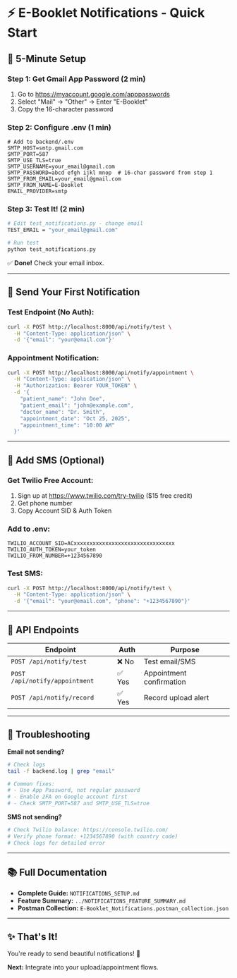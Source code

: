 # ⚡ E-Booklet Notifications - Quick Start

## 🚀 5-Minute Setup

### Step 1: Get Gmail App Password (2 min)
1. Go to https://myaccount.google.com/apppasswords
2. Select "Mail" → "Other" → Enter "E-Booklet"
3. Copy the 16-character password

### Step 2: Configure .env (1 min)
```env
# Add to backend/.env
SMTP_HOST=smtp.gmail.com
SMTP_PORT=587
SMTP_USE_TLS=true
SMTP_USERNAME=your_email@gmail.com
SMTP_PASSWORD=abcd efgh ijkl mnop  # 16-char password from step 1
SMTP_FROM_EMAIL=your_email@gmail.com
SMTP_FROM_NAME=E-Booklet
EMAIL_PROVIDER=smtp
```

### Step 3: Test It! (2 min)
```bash
# Edit test_notifications.py - change email
TEST_EMAIL = "your_email@gmail.com"

# Run test
python test_notifications.py
```

✅ **Done!** Check your email inbox.

---

## 📧 Send Your First Notification

### Test Endpoint (No Auth):
```bash
curl -X POST http://localhost:8000/api/notify/test \
  -H "Content-Type: application/json" \
  -d '{"email": "your@email.com"}'
```

### Appointment Notification:
```bash
curl -X POST http://localhost:8000/api/notify/appointment \
  -H "Content-Type: application/json" \
  -H "Authorization: Bearer YOUR_TOKEN" \
  -d '{
    "patient_name": "John Doe",
    "patient_email": "john@example.com",
    "doctor_name": "Dr. Smith",
    "appointment_date": "Oct 25, 2025",
    "appointment_time": "10:00 AM"
  }'
```

---

## 📱 Add SMS (Optional)

### Get Twilio Free Account:
1. Sign up at https://www.twilio.com/try-twilio ($15 free credit)
2. Get phone number
3. Copy Account SID & Auth Token

### Add to .env:
```env
TWILIO_ACCOUNT_SID=ACxxxxxxxxxxxxxxxxxxxxxxxxxxxxxxxx
TWILIO_AUTH_TOKEN=your_token
TWILIO_FROM_NUMBER=+1234567890
```

### Test SMS:
```bash
curl -X POST http://localhost:8000/api/notify/test \
  -H "Content-Type: application/json" \
  -d '{"email": "your@email.com", "phone": "+1234567890"}'
```

---

## 🎯 API Endpoints

| Endpoint | Auth | Purpose |
|----------|------|---------|
| `POST /api/notify/test` | ❌ No | Test email/SMS |
| `POST /api/notify/appointment` | ✅ Yes | Appointment confirmation |
| `POST /api/notify/record` | ✅ Yes | Record upload alert |

---

## 🐛 Troubleshooting

**Email not sending?**
```bash
# Check logs
tail -f backend.log | grep "email"

# Common fixes:
# - Use App Password, not regular password
# - Enable 2FA on Google account first
# - Check SMTP_PORT=587 and SMTP_USE_TLS=true
```

**SMS not sending?**
```bash
# Check Twilio balance: https://console.twilio.com/
# Verify phone format: +1234567890 (with country code)
# Check logs for detailed error
```

---

## 📚 Full Documentation

- **Complete Guide:** `NOTIFICATIONS_SETUP.md`
- **Feature Summary:** `../NOTIFICATIONS_FEATURE_SUMMARY.md`
- **Postman Collection:** `E-Booklet_Notifications.postman_collection.json`

---

## ✨ That's It!

You're ready to send beautiful notifications! 🎉

**Next:** Integrate into your upload/appointment flows.

